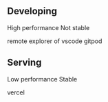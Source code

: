 ## Developing
High performance
Not stable


remote explorer of vscode
gitpod


## Serving
Low performance
Stable

vercel